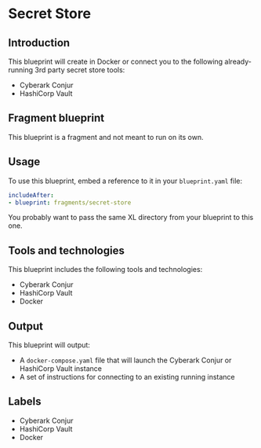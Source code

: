 # Secret Store

## Introduction

This blueprint will create in Docker or connect you to the following already-running 3rd party secret store tools:
* Cyberark Conjur
* HashiCorp Vault


## Fragment blueprint

This blueprint is a fragment and not meant to run on its own.

## Usage

To use this blueprint, embed a reference to it in your `blueprint.yaml` file:

```yaml
includeAfter:
- blueprint: fragments/secret-store
```

You probably want to pass the same XL directory from your blueprint to this one.

## Tools and technologies

This blueprint includes the following tools and technologies:

* Cyberark Conjur
* HashiCorp Vault
* Docker

## Output

This blueprint will output:

* A `docker-compose.yaml` file that will launch the Cyberark Conjur or HashiCorp Vault instance
* A set of instructions for connecting to an existing running instance

## Labels

* Cyberark Conjur
* HashiCorp Vault
* Docker
